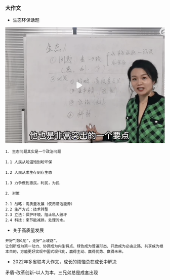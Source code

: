 ### 大作文

- 生态环保话题

![111](../../images5/321.png)


```
1. 生态问题其实是一个政治问题

1.1 人民从盼温饱到盼环保

1.2 人民从求生存到存生态

1.3 力争做到惠民，利民，为民

2. 对策

2.1 战略：高质量发展（使用清洁能源）
2.2 生产方式：技术转型
2.3 立法：保护环境，阻止私人破坏
2.4 科技：来节能减排。处理污水。

```

- 关于高质量发展

```
开好“顶风船”，走好“上坡路”。
让创新成为第一动力、协调成为内生特点、绿色成为普遍形态、开放成为必由之路、共享成为根本目的，方能更好实现中国式现代化，赢得主动、赢得优势、赢得未来。 ​​​
```

- 2022年多省联考大作文，成长的烦恼总在成长中解决

矛盾-改革创新-以人为本，三兄弟总是成套出现